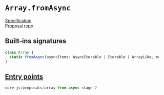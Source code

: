 # `Array.fromAsync`
[Specification](https://tc39.es/proposal-array-from-async/)\
[Proposal repo](https://github.com/tc39/proposal-array-from-async)

## Built-ins signatures
```ts
class Array {
  static fromAsync(asyncItems: AsyncIterable | Iterable | ArrayLike, mapfn?: (value: any, index: number) => any, thisArg?: any): Array;
}
```

## [Entry points]({docs-version}/docs/usage#h-entry-points)
```ts
core-js/proposals/array-from-async-stage-2
```
